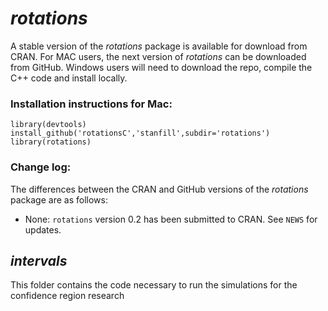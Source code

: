 *rotations*
========================================================
A stable version of the *rotations* package is available for download from CRAN.  For MAC users, the next version of *rotations* can be downloaded from GitHub.  Windows users will need to download the repo, compile the C++ code and install locally.

### Installation instructions for Mac: 
```
library(devtools)
install_github('rotationsC','stanfill',subdir='rotations')
library(rotations)
```

### Change log:
The differences between the CRAN and GitHub versions of the *rotations* package are as follows:

* None: `rotations` version 0.2 has been submitted to CRAN.  See `NEWS` for updates.


*intervals*
--------------------------------------------------------
This folder contains the code necessary to run the simulations for the confidence region research

